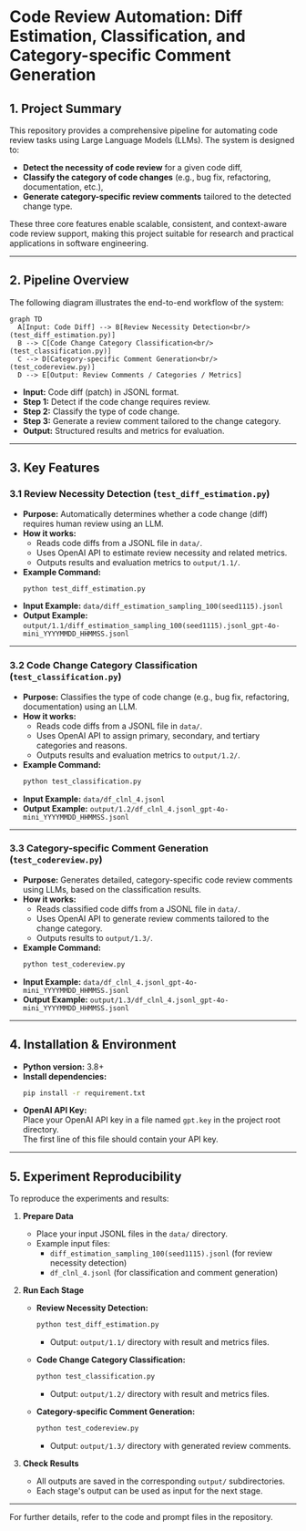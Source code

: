 # Code Review Automation: Diff Estimation, Classification, and Category-specific Comment Generation

## 1. Project Summary

This repository provides a comprehensive pipeline for automating code review tasks using Large Language Models (LLMs). The system is designed to:

- **Detect the necessity of code review** for a given code diff,
- **Classify the category of code changes** (e.g., bug fix, refactoring, documentation, etc.),
- **Generate category-specific review comments** tailored to the detected change type.

These three core features enable scalable, consistent, and context-aware code review support, making this project suitable for research and practical applications in software engineering.

---

## 2. Pipeline Overview

The following diagram illustrates the end-to-end workflow of the system:

```mermaid
graph TD
  A[Input: Code Diff] --> B[Review Necessity Detection<br/>(test_diff_estimation.py)]
  B --> C[Code Change Category Classification<br/>(test_classification.py)]
  C --> D[Category-specific Comment Generation<br/>(test_codereview.py)]
  D --> E[Output: Review Comments / Categories / Metrics]
```

- **Input:** Code diff (patch) in JSONL format.
- **Step 1:** Detect if the code change requires review.
- **Step 2:** Classify the type of code change.
- **Step 3:** Generate a review comment tailored to the change category.
- **Output:** Structured results and metrics for evaluation.

---

## 3. Key Features

### 3.1 Review Necessity Detection (`test_diff_estimation.py`)

- **Purpose:** Automatically determines whether a code change (diff) requires human review using an LLM.
- **How it works:**
  - Reads code diffs from a JSONL file in `data/`.
  - Uses OpenAI API to estimate review necessity and related metrics.
  - Outputs results and evaluation metrics to `output/1.1/`.
- **Example Command:**
  ```bash
  python test_diff_estimation.py
  ```
- **Input Example:** `data/diff_estimation_sampling_100(seed1115).jsonl`
- **Output Example:** `output/1.1/diff_estimation_sampling_100(seed1115).jsonl_gpt-4o-mini_YYYYMMDD_HHMMSS.jsonl`

---

### 3.2 Code Change Category Classification (`test_classification.py`)

- **Purpose:** Classifies the type of code change (e.g., bug fix, refactoring, documentation) using an LLM.
- **How it works:**
  - Reads code diffs from a JSONL file in `data/`.
  - Uses OpenAI API to assign primary, secondary, and tertiary categories and reasons.
  - Outputs results and evaluation metrics to `output/1.2/`.
- **Example Command:**
  ```bash
  python test_classification.py
  ```
- **Input Example:** `data/df_clnl_4.jsonl`
- **Output Example:** `output/1.2/df_clnl_4.jsonl_gpt-4o-mini_YYYYMMDD_HHMMSS.jsonl`

---

### 3.3 Category-specific Comment Generation (`test_codereview.py`)

- **Purpose:** Generates detailed, category-specific code review comments using LLMs, based on the classification results.
- **How it works:**
  - Reads classified code diffs from a JSONL file in `data/`.
  - Uses OpenAI API to generate review comments tailored to the change category.
  - Outputs results to `output/1.3/`.
- **Example Command:**
  ```bash
  python test_codereview.py
  ```
- **Input Example:** `data/df_clnl_4.jsonl_gpt-4o-mini_YYYYMMDD_HHMMSS.jsonl`
- **Output Example:** `output/1.3/df_clnl_4.jsonl_gpt-4o-mini_YYYYMMDD_HHMMSS.jsonl`

---

## 4. Installation & Environment

- **Python version:** 3.8+
- **Install dependencies:**
  ```bash
  pip install -r requirement.txt
  ```
- **OpenAI API Key:**  
  Place your OpenAI API key in a file named `gpt.key` in the project root directory.  
  The first line of this file should contain your API key.

---

## 5. Experiment Reproducibility

To reproduce the experiments and results:

1. **Prepare Data**

   - Place your input JSONL files in the `data/` directory.
   - Example input files:
     - `diff_estimation_sampling_100(seed1115).jsonl` (for review necessity detection)
     - `df_clnl_4.jsonl` (for classification and comment generation)

2. **Run Each Stage**

   - **Review Necessity Detection:**

     ```bash
     python test_diff_estimation.py
     ```

     - Output: `output/1.1/` directory with result and metrics files.

   - **Code Change Category Classification:**

     ```bash
     python test_classification.py
     ```

     - Output: `output/1.2/` directory with result and metrics files.

   - **Category-specific Comment Generation:**
     ```bash
     python test_codereview.py
     ```
     - Output: `output/1.3/` directory with generated review comments.

3. **Check Results**
   - All outputs are saved in the corresponding `output/` subdirectories.
   - Each stage's output can be used as input for the next stage.

---

For further details, refer to the code and prompt files in the repository.
